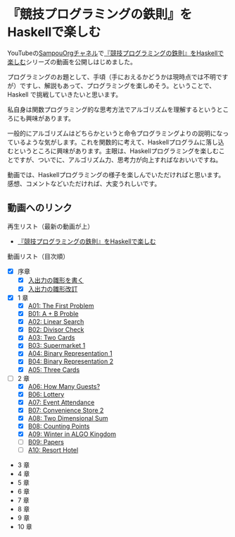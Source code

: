 # 『競技プログラミングの鉄則』をHaskellで楽しむ

YouTubeの[SampouOrgチャネル](youtube.com/@SampouOrg)で[『競技プログラミングの鉄則』をHaskellで楽しむ](https://youtube.com/playlist?list=PLmilE0iwpTVuBPYT5ZRuVGaf_PXUofwDk)シリーズの動画を公開しはじめました。

プログラミングのお題として、手頃（手におえるかどうかは現時点では不明ですが）ですし、解説もあって、プログラミングを楽しめそう。ということで、Haskell で挑戦していきたいと思います。

私自身は関数プログラミング的な思考方法でアルゴリズムを理解するというところにも興味があります。

一般的にアルゴリズムはどちらかというと命令プログラミングよりの説明になっているような気がします。これを関数的に考えて、Haskellプログラムに落し込むというところに興味があります。主眼は、Haskellプログラミングを楽しむことですが、ついでに、アルゴリズム力、思考力が向上すればなおいいですね。

動画では、Haskellプログラミングの様子を楽しんでいただければと思います。感想、コメントなどいただければ、大変うれしいです。

## 動画へのリンク

再生リスト（最新の動画が上）
- [『競技プログラミングの鉄則』をHaskellで楽しむ](https://youtube.com/playlist?list=PLmilE0iwpTVuBPYT5ZRuVGaf_PXUofwDk)

動画リスト（目次順）
- [x] 序章
    - [x] [入出力の雛形を書く](https://youtu.be/DLrNo26foiw)
    - [x] [入出力の雛形改訂](https://youtu.be/QEViVLAChYo)
- [x] 1 章
    - [x] [A01: The First Problem](https://youtu.be/5yHmgo2mybs)
    - [x] [B01: A + B Proble](https://youtu.be/R-2rDO9Mbi0)
    - [x] [A02: Linear Search](https://youtu.be/wboLyWwGDXM)
    - [x] [B02: Divisor Check](https://youtu.be/sz_b2TkAchI)
    - [x] [A03: Two Cards](https://youtu.be/wwQ3FDnLsYI)
    - [x] [B03: Supermarket 1](https://youtu.be/BRbLqYCN6to)
    - [x] [A04: Binary Representation 1](https://youtu.be/mB7J31F7PV0)
    - [x] [B04: Binary Representation 2](https://youtu.be/PI2ltR8w4Us)
    - [x] [A05: Three Cards](https://youtu.be/qjPcOtFXGBg)

- [ ] 2 章
    - [x] [A06: How Many Guests?](https://youtu.be/CYTRqX_UAyw)
    - [x] [B06: Lottery](https://youtu.be/arLAU-6gotE)
    - [x] [A07: Event Attendance](https://youtu.be/UFHMs9b0ceQ)
    - [x] [B07: Convenience Store 2](https://youtu.be/JDySOCctVbs)
    - [x] [A08: Two Dimensional Sum](https://youtu.be/h-OUrRzfdN4)
    - [x] [B08: Counting Points](https://youtu.be/TsSzOP8W-UU)
    - [x] [A09: Winter in ALGO Kingdom](https://youtu.be/mXEvEBkYqdM)
    - [ ] [B09: Papers]()
    - [ ] [A10: Resort Hotel]()
- 3 章
- 4 章
- 5 章
- 6 章
- 7 章
- 8 章
- 9 章
- 10 章
